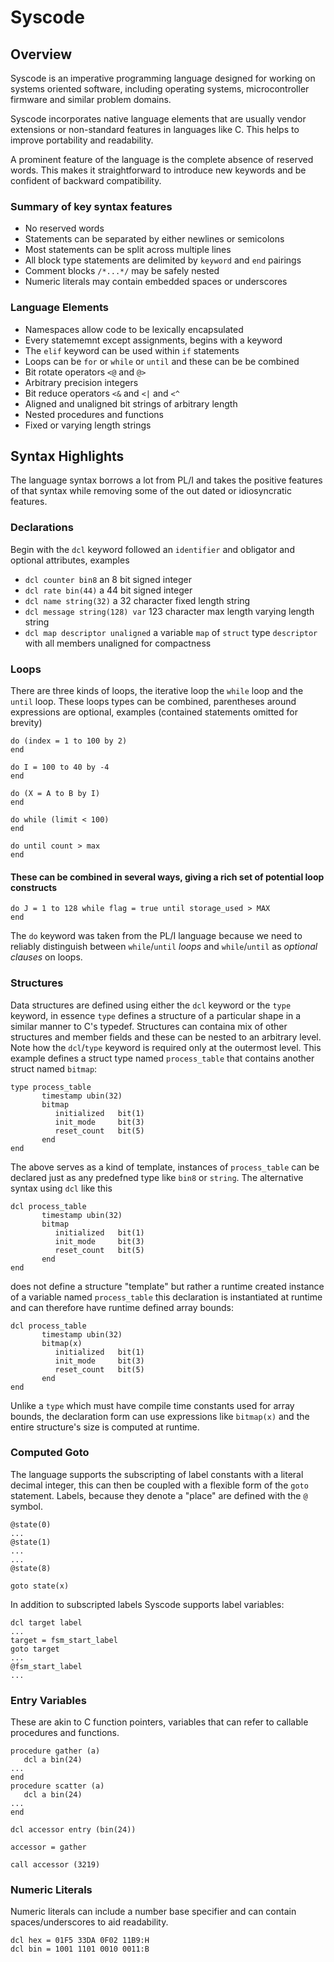 # Syscode

## Overview
Syscode is an imperative programming language designed for working on systems oriented software, including operating systems, microcontroller firmware and similar problem domains.

Syscode incorporates native language elements that are usually vendor extensions or non-standard features in languages like C. This helps to improve portability and readability.

A prominent feature of the language is the complete absence of reserved words. This makes it straightforward to introduce new keywords and be confident of backward compatibility.

### Summary of key syntax features
- No reserved words
- Statements can be separated by either newlines or semicolons
- Most statements can be split across multiple lines
- All block type statements are delimited by `keyword` and `end` pairings
- Comment blocks  `/*...*/` may be safely nested
- Numeric literals may contain embedded spaces or underscores

### Language Elements
- Namespaces allow code to be lexically encapsulated
- Every statememnt except assignments, begins with a keyword
- The `elif` keyword can be used within `if` statements
- Loops can be `for` or `while` or `until` and these can be be combined
- Bit rotate operators `<@` and `@>`
- Arbitrary precision integers
- Bit reduce operators `<&` and `<|` and `<^`
- Aligned and unaligned bit strings of arbitrary length
- Nested procedures and functions
- Fixed or varying length strings

## Syntax Highlights
The language syntax borrows a lot from PL/I and takes the positive features of that syntax while removing some of the out dated or idiosyncratic features.

### Declarations
Begin with the `dcl` keyword followed an `identifier` and obligator and optional attributes, examples
- `dcl counter bin8` an 8 bit signed integer
- `dcl rate bin(44)` a 44 bit signed integer
- `dcl name string(32)` a 32 character fixed length string
- `dcl message string(128) var` 123 character max length varying length string
- `dcl map descriptor unaligned` a variable `map` of `struct` type `descriptor` with all members unaligned for compactness

### Loops
There are three kinds of loops, the iterative loop the `while` loop and the `until` loop. These loops types can be combined, parentheses around expressions are optional, examples (contained statements omitted for brevity)
```
do (index = 1 to 100 by 2)
end
```
```
do I = 100 to 40 by -4
end
```
```
do (X = A to B by I) 
end
```
```
do while (limit < 100)
end
```
```
do until count > max
end
```
#### These can be combined in several ways, giving a rich set of potential loop constructs
```
do J = 1 to 128 while flag = true until storage_used > MAX
end
```
The `do` keyword was taken from the PL/I language because we need to reliably distinguish between `while`/`until` *loops* and `while`/`until` as *optional clauses* on loops. 
### Structures
Data structures are defined using either the `dcl` keyword or the `type` keyword, in essence `type` defines a structure of a particular shape in a similar manner to C's typedef. Structures can containa mix of other structures and member fields and these can be nested to an arbitrary level. Note how the `dcl`/`type` keyword is required only at the outermost level. This example defines a struct type named `process_table` that contains another struct named `bitmap`:

```
type process_table
       timestamp ubin(32)
       bitmap
          initialized   bit(1)
          init_mode     bit(3)
          reset_count   bit(5)
       end
end
```
The above serves as a kind of template, instances of `process_table` can be declared just as any predefned type like `bin8` or `string`. The alternative syntax using `dcl` like this
```
dcl process_table
       timestamp ubin(32)
       bitmap
          initialized   bit(1)
          init_mode     bit(3)
          reset_count   bit(5)
       end
end
```
does not define a structure "template" but rather a runtime created instance of a variable named `process_table` this declaration is instantiated at runtime and can therefore have runtime defined array bounds:
```
dcl process_table
       timestamp ubin(32)
       bitmap(x)
          initialized   bit(1)
          init_mode     bit(3)
          reset_count   bit(5)
       end
end
```
Unlike a `type` which must have compile time constants used for array bounds, the declaration form can use expressions like `bitmap(x)` and the entire structure's size is computed at runtime.

### Computed Goto
The language supports the subscripting of label constants with a literal decimal integer, this can then be coupled with a flexible form of the `goto` statement. Labels, because they denote a "place" are defined with the `@` symbol.
```
@state(0)
...
@state(1)
...
...
@state(8)

goto state(x)
```
In addition to subscripted labels Syscode supports label variables:
```
dcl target label
...
target = fsm_start_label
goto target
...
@fsm_start_label
...
```
### Entry Variables
These are akin to C function pointers, variables that can refer to callable procedures and functions.
```
procedure gather (a)
   dcl a bin(24)
...
end
procedure scatter (a)
   dcl a bin(24)
...
end

dcl accessor entry (bin(24))

accessor = gather

call accessor (3219)
``` 
### Numeric Literals
Numeric literals can include a number base specifier and can contain spaces/underscores to aid readability.

```
dcl hex = 01F5 33DA 0F02 11B9:H
dcl bin = 1001 1101 0010 0011:B
```
